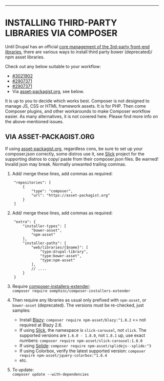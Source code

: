 
***
# <a name="composer"></a>INSTALLING THIRD-PARTY LIBRARIES VIA COMPOSER

Until Drupal has an official [core management of the 3rd-party front-end libraries](https://www.drupal.org/project/drupal/issues/2873160), there are various ways to
install third party bower (deprecated)/ npm asset libraries.

Check out any below suitable to your workflow:  

  + [#3021902](https://www.drupal.org/project/blazy/issues/3021902)
  + [#2907371](https://www.drupal.org/project/slick/issues/2907371)
  + [#2907371](https://www.drupal.org/project/slick/issues/2907371#comment-12882235)  
  + Via [asset-packagist.org](https://asset-packagist.org/), see below.

It is up to you to decide which works best. Composer is not designed to
manage JS, CSS or HTML framework assets. It is for PHP. Then come Composer
plugins, and other workarounds to make Composer workflow easier. As many
alternatives, it is not covered here. Please find more info on the
above-mentioned issues.

## VIA ASSET-PACKAGIST.ORG
If using [asset-packagist.org](https://asset-packagist.org/), regardless cons,
be sure to set up your composer.json correctly, some distros use it, see
[Slick](https://drupal.org/project/slick) project for the supporting distros to
copy/ paste from their composer.json files. Be warned! Invalid json may break.
Normally unwanted trailing commas.

1. Add/ merge these lines, add commas as required:  
````
    "repositories": [
        {
            "type": "composer",
            "url": "https://asset-packagist.org"
        }
    ]
````

2. Add/ merge these lines, add commas as required:  
````
    "extra": {
        "installer-types": [
            "bower-asset",
            "npm-asset"
        ],
        "installer-paths": {
            "web/libraries/{$name}": [
                "type:drupal-library",
                "type:bower-asset",
                "type:npm-asset"
            ],
            // ....
        }
    }
````

3. Require [composer-installers-extender](https://github.com/oomphinc/composer-installers-extender):  
  `composer require oomphinc/composer-installers-extender`

4. Then require any libraries as usual only prefixed with `npm-asset`, or
   `bower-asset` (deprecated). The versions must be re-checked, just samples:
   + Install [Blazy](https://www.drupal.org/project/blazy):
     `composer require npm-asset/blazy:^1.8.2` <= not required at Blazy 2.6.
   + If using [Slick](https://www.drupal.org/project/slick), the namespace is
     `slick-carousel`, not `slick`. The supported versions are `1.6.0 - 1.8.0`,
     not `1.8.1` up, use exact numbers:
     `composer require npm-asset/slick-carousel:1.8.0`
   + If using [Splide](https://www.drupal.org/project/splide):
     `composer require npm-asset/splidejs--splide:^3`
   + If using Colorbox, verify the latest supported version:
     `composer require npm-asset/jquery-colorbox:^1.6.4`
   + etc.

5. To update:  
   `composer update --with-dependencies`
